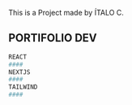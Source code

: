 This is a Project made by ÍTALO C.

## PORTIFOLIO DEV

```bash
REACT
####
NEXTJS
####
TAILWIND
####
```



